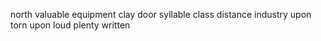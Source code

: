 north valuable equipment clay door syllable class distance industry upon torn upon loud plenty written